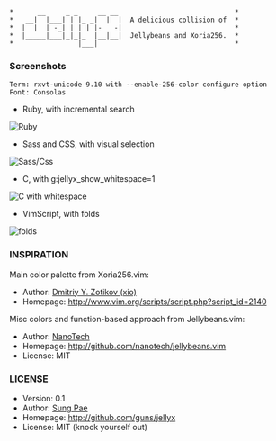 
    *      __     _ _     __ __                             *
    *   __|  |___| | |_ _|  |  |  A delicious collision of  *
    *  |  |  | -_| | | | |-   -|                            *
    *  |_____|___|_|_|_  |__|__|  Jellybeans and Xoria256.  *
    *                |___|                                  *


### Screenshots

    Term: rxvt-unicode 9.10 with --enable-256-color configure option
    Font: Consolas

 * Ruby, with incremental search

![Ruby](http://guns.github.com/jellyx.vim/images/ruby.png)

 * Sass and CSS, with visual selection

![Sass/Css](http://guns.github.com/jellyx.vim/images/sass-css.png)

 * C, with g:jellyx_show_whitespace=1

![C with
whitespace](http://guns.github.com/jellyx.vim/images/c-with-whitespace.png)

 * VimScript, with folds

![folds](http://guns.github.com/jellyx.vim/images/folds.png)


### INSPIRATION

Main color palette from Xoria256.vim:

 * Author:   [Dmitriy Y. Zotikov (xio)](xio@ungrund.org)
 * Homepage: <http://www.vim.org/scripts/script.php?script_id=2140>

Misc colors and function-based approach from Jellybeans.vim:

 * Author:   [NanoTech](http://nanotech.nanotechcorp.net/)
 * Homepage: <http://github.com/nanotech/jellybeans.vim>
 * License:  MIT


### LICENSE

 * Version:  0.1
 * Author:   [Sung Pae](sung@metablu.com)
 * Homepage: <http://github.com/guns/jellyx>
 * License:  MIT (knock yourself out)
